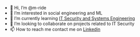 - 👋 Hi, I’m @m-ride
- 👀 I’m interested in social engineering and ML
- 🌱 I’m currently learning [IT Security and Systems Engineering](https://platzi.com/p/ernesto-valencia/)
- 💞️ I’m looking to collaborate on projects related to IT Security
- 📫 How to reach me contact me on [Linkedin](https://www.linkedin.com/in/ing-ernesto-valencia/)

<!---
Soli1605/Soli1605 is a ✨ special ✨ repository because its `README.md` (this file) appears on your GitHub profile.
You can click the Preview link to take a look at your changes.
--->
